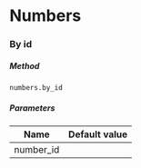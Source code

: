 # Numbers

### By id

##### Method

 `numbers.by_id` 

##### Parameters

| Name          | Default value |
| ------------- |:-------------:|
| number_id     |               |